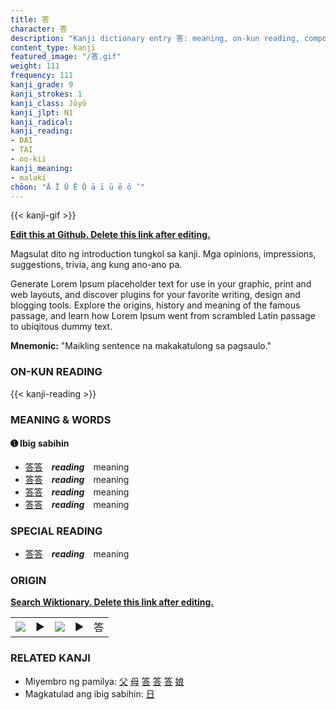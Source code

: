 ```yaml
---
title: 答
character: 答
description: "Kanji dictionary entry 答: meaning, on-kun reading, compounds, origin, related kanji"
content_type: kanji
featured_image: "/答.gif"
weight: 111
frequency: 111
kanji_grade: 9
kanji_strokes: 1
kanji_class: Jōyō
kanji_jlpt: N1
kanji_radical: 
kanji_reading: 
- DAI
- TAI
- oo-kii
kanji_meaning:
- malaki
chōon: "Ā Ī Ū Ē Ō ā ī ū ē ō ’"
---
```

[//]: # (Don't edit the line below. Kanji animated GIF code is automatically generated.)
{{< kanji-gif >}}

[//]: # (Edit below this line.)

**[Edit this at Github. Delete this link after editing.](https://github.com/tim0g/tim/tree/main/content/kanji/答/index.md)**

Magsulat dito ng introduction tungkol sa kanji. Mga opinions, impressions, suggestions, trivia, ang kung ano-ano pa.

Generate Lorem Ipsum placeholder text for use in your graphic, print and web layouts, and discover plugins for your favorite writing, design and blogging tools. Explore the origins, history and meaning of the famous passage, and learn how Lorem Ipsum went from scrambled Latin passage to ubiqitous dummy text.
 
**Mnemonic:** "Maikling sentence na makakatulong sa pagsaulo."

### ON-KUN READING

[//]: # (Don't edit the line below. ON-KUN READING code is automatically generated.)
{{< kanji-reading >}}

### MEANING & WORDS

#### ➊ **Ibig sabihin**
  - [答](../答)[答](../答)　***reading***　meaning
  - [答](../答)[答](../答)　***reading***　meaning
  - [答](../答)[答](../答)　***reading***　meaning
  - [答](../答)[答](../答)　***reading***　meaning

### SPECIAL READING
  - [答](../答)[答](../答)　***reading***　meaning

### ORIGIN

**[Search Wiktionary. Delete this link after editing.](https://wiktionary.org/wiki/答)**
<table class="kanji-table"><tr><td>
<img src="60px-答-bronze.svg.png">
</td><td>▶</td><td>
<img src="60px-答-oracle.svg.png">
</td><td>▶</td>
<td class="kanji-origin">答</td>
</tr></table>

### RELATED KANJI
- Miyembro ng pamilya: [父](../父) [母](../母) [答](../答) [答](../答) [答](../答) [娘](../娘)
- Magkatulad ang ibig sabihin: [日](../日)
